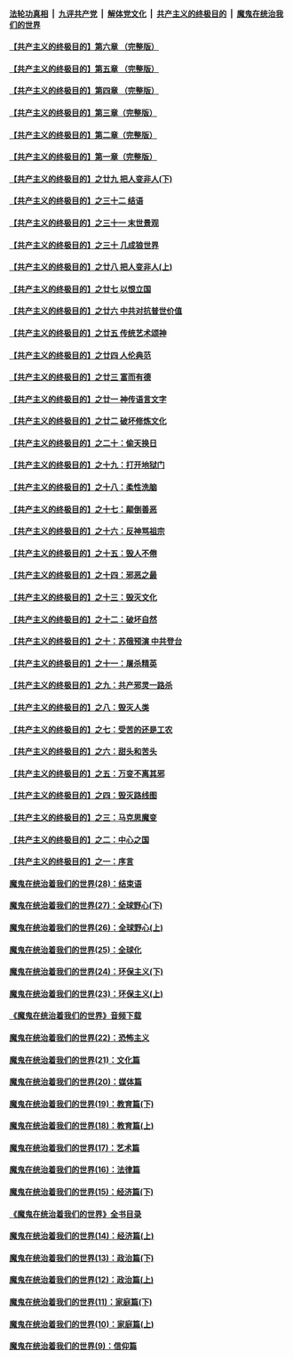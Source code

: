 ####  [法轮功真相](../../../../basic/blob/master/README.md?t=03090240) &nbsp;|&nbsp; [九评共产党](../../../../9ping.md/blob/master/README.md?t=03090240) &nbsp;|&nbsp; [解体党文化](../../../../jtdwh.md/blob/master/README.md?t=03090240)  &nbsp;|&nbsp; [共产主义的终极目的](../../../../gczydzjmd.md/blob/master/README.md?t=03090240) &nbsp;|&nbsp; [魔鬼在统治我们的世界](../../../../mgztzwmdsj.md/blob/master/README.md?t=03090240) 

#### [【共产主义的终极目的】第六章 （完整版）](../pages/nsc422/n11428913.md?t=03090240) 

#### [【共产主义的终极目的】第五章 （完整版）](../pages/nsc422/n11428912.md?t=03090240) 

#### [【共产主义的终极目的】第四章 （完整版）](../pages/nsc422/n11428907.md?t=03090240) 

#### [【共产主义的终极目的】第三章（完整版）](../pages/nsc422/n11428848.md?t=03090240) 

#### [【共产主义的终极目的】第二章（完整版）](../pages/nsc422/n11428831.md?t=03090240) 

#### [【共产主义的终极目的】第一章（完整版）](../pages/nsc422/n11417651.md?t=03090240) 

#### [【共产主义的终极目的】之廿九 把人变非人(下)](../pages/nsc422/n11344140.md?t=03090240) 

#### [【共产主义的终极目的】之三十二 结语](../pages/nsc422/n11360535.md?t=03090240) 

#### [【共产主义的终极目的】之三十一 末世景观](../pages/nsc422/n11351129.md?t=03090240) 

#### [【共产主义的终极目的】之三十 几成狼世界](../pages/nsc422/n11348280.md?t=03090240) 

#### [【共产主义的终极目的】之廿八 把人变非人(上)](../pages/nsc422/n11340492.md?t=03090240) 

#### [【共产主义的终极目的】之廿七 以恨立国](../pages/nsc422/n11336944.md?t=03090240) 

#### [【共产主义的终极目的】之廿六 中共对抗普世价值](../pages/nsc422/n11324785.md?t=03090240) 

#### [【共产主义的终极目的】之廿五 传统艺术颂神](../pages/nsc422/n11296396.md?t=03090240) 

#### [【共产主义的终极目的】之廿四 人伦典范](../pages/nsc422/n11296397.md?t=03090240) 

#### [【共产主义的终极目的】之廿三 富而有德](../pages/nsc422/n11283598.md?t=03090240) 

#### [【共产主义的终极目的】之廿一 神传语言文字](../pages/nsc422/n11263265.md?t=03090240) 

#### [【共产主义的终极目的】之廿二 破坏修炼文化](../pages/nsc422/n11245728.md?t=03090240) 

#### [【共产主义的终极目的】之二十：偷天换日](../pages/nsc422/n11238846.md?t=03090240) 

#### [【共产主义的终极目的】之十九：打开地狱门](../pages/nsc422/n11206376.md?t=03090240) 

#### [【共产主义的终极目的】之十八：柔性洗脑](../pages/nsc422/n11199994.md?t=03090240) 

#### [【共产主义的终极目的】之十七：颠倒善恶](../pages/nsc422/n11179782.md?t=03090240) 

#### [【共产主义的终极目的】之十六：反神骂祖宗](../pages/nsc422/n11166798.md?t=03090240) 

#### [【共产主义的终极目的】之十五：毁人不倦](../pages/nsc422/n11166792.md?t=03090240) 

#### [【共产主义的终极目的】之十四：邪恶之最](../pages/nsc422/n11150249.md?t=03090240) 

#### [【共产主义的终极目的】之十三：毁灭文化](../pages/nsc422/n11135227.md?t=03090240) 

#### [【共产主义的终极目的】之十二：破坏自然](../pages/nsc422/n11135214.md?t=03090240) 

#### [【共产主义的终极目的】之十：苏俄预演 中共登台](../pages/nsc422/n11118424.md?t=03090240) 

#### [【共产主义的终极目的】之十一：屠杀精英](../pages/nsc422/n11118442.md?t=03090240) 

#### [【共产主义的终极目的】之九：共产邪灵一路杀](../pages/nsc422/n11114139.md?t=03090240) 

#### [【共产主义的终极目的】之八：毁灭人类](../pages/nsc422/n11108503.md?t=03090240) 

#### [【共产主义的终极目的】之七：受苦的还是工农](../pages/nsc422/n11101809.md?t=03090240) 

#### [【共产主义的终极目的】之六：甜头和苦头](../pages/nsc422/n11096971.md?t=03090240) 

#### [【共产主义的终极目的】之五：万变不离其邪](../pages/nsc422/n11091285.md?t=03090240) 

#### [【共产主义的终极目的】之四：毁灭路线图](../pages/nsc422/n11086284.md?t=03090240) 

#### [【共产主义的终极目的】之三：马克思魔变](../pages/nsc422/n11061941.md?t=03090240) 

#### [【共产主义的终极目的】之二：中心之国](../pages/nsc422/n11047728.md?t=03090240) 

#### [【共产主义的终极目的】之一：序言](../pages/nsc422/n11086077.md?t=03090240) 

#### [魔鬼在统治着我们的世界(28)：结束语](../pages/nsc422/n10936246.md?t=03090240) 

#### [魔鬼在统治着我们的世界(27)：全球野心(下)](../pages/nsc422/n10928319.md?t=03090240) 

#### [魔鬼在统治着我们的世界(26)：全球野心(上)](../pages/nsc422/n10900318.md?t=03090240) 

#### [魔鬼在统治着我们的世界(25)：全球化](../pages/nsc422/n10788205.md?t=03090240) 

#### [魔鬼在统治着我们的世界(24)：环保主义(下)](../pages/nsc422/n10695307.md?t=03090240) 

#### [魔鬼在统治着我们的世界(23)：环保主义(上)](../pages/nsc422/n10688613.md?t=03090240) 

#### [《魔鬼在统治着我们的世界》音频下载](../pages/nsc422/n10635553.md?t=03090240) 

#### [魔鬼在统治着我们的世界(22)：恐怖主义](../pages/nsc422/n10614727.md?t=03090240) 

#### [魔鬼在统治着我们的世界(21)：文化篇](../pages/nsc422/n10597706.md?t=03090240) 

#### [魔鬼在统治着我们的世界(20)：媒体篇](../pages/nsc422/n10586579.md?t=03090240) 

#### [魔鬼在统治着我们的世界(19)：教育篇(下)](../pages/nsc422/n10564808.md?t=03090240) 

#### [魔鬼在统治着我们的世界(18)：教育篇(上)](../pages/nsc422/n10526970.md?t=03090240) 

#### [魔鬼在统治着我们的世界(17)：艺术篇](../pages/nsc422/n10499093.md?t=03090240) 

#### [魔鬼在统治着我们的世界(16)：法律篇](../pages/nsc422/n10485969.md?t=03090240) 

#### [魔鬼在统治着我们的世界(15)：经济篇(下)](../pages/nsc422/n10469975.md?t=03090240) 

#### [《魔鬼在统治着我们的世界》全书目录](../pages/nsc422/n10464261.md?t=03090240) 

#### [魔鬼在统治着我们的世界(14)：经济篇(上)](../pages/nsc422/n10457370.md?t=03090240) 

#### [魔鬼在统治着我们的世界(13)：政治篇(下)](../pages/nsc422/n10448270.md?t=03090240) 

#### [魔鬼在统治着我们的世界(12)：政治篇(上)](../pages/nsc422/n10444576.md?t=03090240) 

#### [魔鬼在统治着我们的世界(11)：家庭篇(下)](../pages/nsc422/n10440961.md?t=03090240) 

#### [魔鬼在统治着我们的世界(10)：家庭篇(上)](../pages/nsc422/n10435448.md?t=03090240) 

#### [魔鬼在统治着我们的世界(9)：信仰篇](../pages/nsc422/n10432159.md?t=03090240) 

